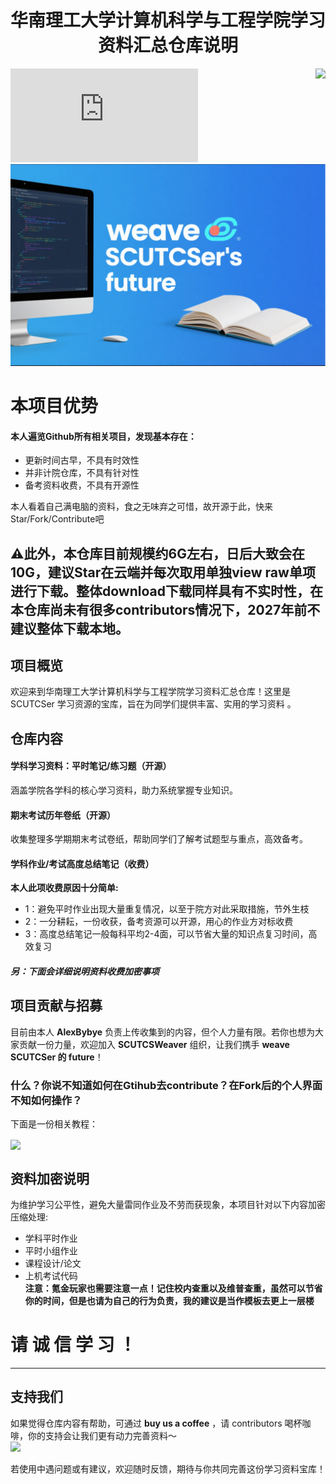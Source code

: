 <h1 align='center'>华南理工大学计算机科学与工程学院学习资料汇总仓库说明</h1>
<img align="right" src="https://visitor-badge.laobi.icu/badge?page_id=/SCUTCSWeaver/SCUT_CS">

[![GitHub license](https://badgen.net/github/license/Naereen/Strapdown.js)](https://github.com/Naereen/StrapDown.js/blob/master/LICENSE)
![index](resources_for_repo/index.png)
# 本项目优势
#### 本人遍览Github所有相关项目，发现基本存在：
- 更新时间古早，不具有时效性
- 并非计院仓库，不具有针对性
- 备考资料收费，不具有开源性

本人看着自己满电脑的资料，食之无味弃之可惜，故开源于此，快来Star/Fork/Contribute吧

## ⚠此外，本仓库目前规模约6G左右，日后大致会在10G，建议Star在云端并每次取用单独view raw单项进行下载。整体download下载同样具有不实时性，在本仓库尚未有很多contributors情况下，2027年前不建议整体下载本地。

## 项目概览

欢迎来到华南理工大学计算机科学与工程学院学习资料汇总仓库！这里是 SCUTCSer 学习资源的宝库，旨在为同学们提供丰富、实用的学习资料 。  

## 仓库内容
#### 学科学习资料：平时笔记/练习题（开源）
涵盖学院各学科的核心学习资料，助力系统掌握专业知识。  

#### 期末考试历年卷纸（开源）
收集整理多学期期末考试卷纸，帮助同学们了解考试题型与重点，高效备考。  

#### 学科作业/考试高度总结笔记（收费）

**本人此项收费原因十分简单:**
 
 - 1：避免平时作业出现大量重复情况，以至于院方对此采取措施，节外生枝
 - 2：一分耕耘，一份收获，备考资源可以开源，用心的作业方对标收费
 - 3：高度总结笔记一般每科平均2-4面，可以节省大量的知识点复习时间，高效复习
##### 另：下面会详细说明资料收费加密事项

## 项目贡献与招募
目前由本人 **AlexBybye** 负责上传收集到的内容，但个人力量有限。若你也想为大家贡献一份力量，欢迎加入 **SCUTCSWeaver** 组织，让我们携手 **weave SCUTCSer 的 future**！  
### 什么？你说不知道如何在Gtihub去contribute？在Fork后的个人界面不知如何操作？
下面是一份相关教程：

<a href="https://github.com/AlexBybye/How_Git-">
  <img align="center" src="https://github-readme-stats.vercel.app/api/pin/?username=alexbybye&repo=How_Git-&theme=slateorange" />
</a>

## 资料加密说明
为维护学习公平性，避免大量雷同作业及不劳而获现象，本项目针对以下内容加密压缩处理:
- 学科平时作业  
- 平时小组作业  
- 课程设计/论文  
- 上机考试代码  
**注意：氪金玩家也需要注意一点！记住校内查重以及维普查重，虽然可以节省你的时间，但是也请为自己的行为负责，我的建议是当作模板去更上一层楼**
# 请 诚 信 学 习 ！
---
## 支持我们
如果觉得仓库内容有帮助，可通过 **buy us a coffee** ，请 contributors 喝杯咖啡，你的支持会让我们更有动力完善资料～  
<a href="https://github.com/SCUTCSWeaver/SCUT_CS/blob/master/resources_for_repo/sponsorship.jpg">
<img src= "https://cdn.buymeacoffee.com/buttons/v2/default-yellow.png">
</a>

若使用中遇问题或有建议，欢迎随时反馈，期待与你共同完善这份学习资料宝库！
